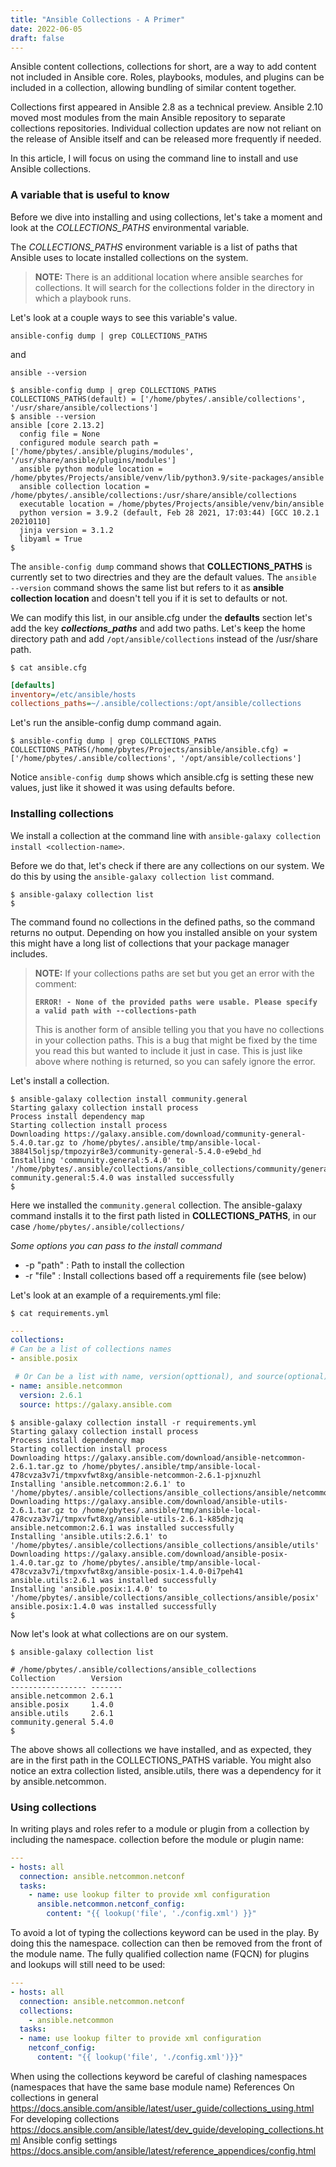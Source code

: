 ```yaml
---
title: "Ansible Collections - A Primer"
date: 2022-06-05
draft: false
---
```


Ansible content collections, collections for short, are a way to add content not included in Ansible core. Roles, playbooks, modules, and plugins can be included in a collection, allowing bundling of similar content together. 

Collections first appeared in Ansible 2.8 as a technical preview. Ansible 2.10 moved most modules from the main Ansible repository to separate collections repositories. Individual collection updates are now not reliant on the release of Ansible itself and can be released more frequently if needed. 

In this article, I will focus on using the command line to install and use Ansible collections.

### A variable that is useful to know

Before we dive into installing and using collections, let's take a moment and look at the _COLLECTIONS_PATHS_ environmental variable.

The _COLLECTIONS_PATHS_ environment variable is a list of paths that Ansible uses to locate installed collections on the system.

> **NOTE:** There is an additional location where ansible searches for collections. It will search for the collections folder in the directory in which a playbook runs.

Let's look at a couple ways to see this variable's value.

`ansible-config dump | grep COLLECTIONS_PATHS`

and

`ansible --version`

```bashsession {linenos=false,hl_lines=[2, 8]}
$ ansible-config dump | grep COLLECTIONS_PATHS
COLLECTIONS_PATHS(default) = ['/home/pbytes/.ansible/collections', '/usr/share/ansible/collections']
$ ansible --version
ansible [core 2.13.2]
  config file = None
  configured module search path = ['/home/pbytes/.ansible/plugins/modules', '/usr/share/ansible/plugins/modules']
  ansible python module location = /home/pbytes/Projects/ansible/venv/lib/python3.9/site-packages/ansible
  ansible collection location = /home/pbytes/.ansible/collections:/usr/share/ansible/collections
  executable location = /home/pbytes/Projects/ansible/venv/bin/ansible
  python version = 3.9.2 (default, Feb 28 2021, 17:03:44) [GCC 10.2.1 20210110]
  jinja version = 3.1.2
  libyaml = True
$
```

The `ansible-config dump` command shows that **COLLECTIONS_PATHS** is currently set to two directries and they are the default values. 
The `ansible --version` command shows the same list but refers to it as **ansible collection location** and doesn't tell you if it is set to defaults or not.

We can modify this list, in our ansible.cfg under the **defaults** section let's add the key **_collections_paths_** and add two paths. 
Let's keep the home directory path and add `/opt/ansible/collections` instead of the /usr/share path.

```bashsession
$ cat ansible.cfg
```
```ini
[defaults]
inventory=/etc/ansible/hosts
collections_paths=~/.ansible/collections:/opt/ansible/collections
```

Let's run the ansible-config dump command again.

```bashsession {linenos=false,hl_lines=[4]}
$ ansible-config dump | grep COLLECTIONS_PATHS
COLLECTIONS_PATHS(/home/pbytes/Projects/ansible/ansible.cfg) = ['/home/pbytes/.ansible/collections', '/opt/ansible/collections']
```

Notice `ansible-config dump` shows which ansible.cfg is setting these new values, just like it showed it was using defaults before.

### Installing collections
We install a collection at the command line with `ansible-galaxy collection install <collection-name>`.

Before we do that, let's check if there are any collections on our system. We do this by using the `ansible-galaxy collection list` command.

```bashsession
$ ansible-galaxy collection list
$
```

The command found no collections in the defined paths, so the command returns no output. 
Depending on how you installed ansible on your system this might have a long list of collections that your package manager includes. 

>**NOTE:** If your collections paths are set but you get an error with the comment: 
>
>**`ERROR! - None of the provided paths were usable. Please specify a valid path with --collections-path`**
>
>This is another form of ansible telling you that you have no collections in your collection paths. 
>This is a bug that might be fixed by the time you read this but wanted to include it just in case.
>This is just like above where nothing is returned, so you can safely ignore the error.

Let's install a collection.

```bashsession
$ ansible-galaxy collection install community.general
Starting galaxy collection install process
Process install dependency map
Starting collection install process
Downloading https://galaxy.ansible.com/download/community-general-5.4.0.tar.gz to /home/pbytes/.ansible/tmp/ansible-local-3884l5oljsp/tmpozyir8e3/community-general-5.4.0-e9ebd_hd
Installing 'community.general:5.4.0' to '/home/pbytes/.ansible/collections/ansible_collections/community/general'
community.general:5.4.0 was installed successfully
$
```

Here we installed the `community.general` collection. 
The ansible-galaxy command installs it to the first path listed in **COLLECTIONS_PATHS**, in our case `/home/pbytes/.ansible/collections/`

*Some options you can pass to the install command*  

- -p "path" : Path to install the collection
- -r "file" : Install collections based off a requirements file (see below) 


Let's look at an example of a requirements.yml file:

```bashsession
$ cat requirements.yml 
```

```yaml
---
collections: 
# Can be a list of collections names
- ansible.posix

 # Or Can be a list with name, version(opttional), and source(optional)
- name: ansible.netcommon
  version: 2.6.1
  source: https://galaxy.ansible.com
```

```bashsession
$ ansible-galaxy collection install -r requirements.yml
Starting galaxy collection install process
Process install dependency map
Starting collection install process
Downloading https://galaxy.ansible.com/download/ansible-netcommon-2.6.1.tar.gz to /home/pbytes/.ansible/tmp/ansible-local-478cvza3v7i/tmpxvfwt8xg/ansible-netcommon-2.6.1-pjxnuzhl
Installing 'ansible.netcommon:2.6.1' to '/home/pbytes/.ansible/collections/ansible_collections/ansible/netcommon'
Downloading https://galaxy.ansible.com/download/ansible-utils-2.6.1.tar.gz to /home/pbytes/.ansible/tmp/ansible-local-478cvza3v7i/tmpxvfwt8xg/ansible-utils-2.6.1-k85dhzjq
ansible.netcommon:2.6.1 was installed successfully
Installing 'ansible.utils:2.6.1' to '/home/pbytes/.ansible/collections/ansible_collections/ansible/utils'
Downloading https://galaxy.ansible.com/download/ansible-posix-1.4.0.tar.gz to /home/pbytes/.ansible/tmp/ansible-local-478cvza3v7i/tmpxvfwt8xg/ansible-posix-1.4.0-0i7peh41
ansible.utils:2.6.1 was installed successfully
Installing 'ansible.posix:1.4.0' to '/home/pbytes/.ansible/collections/ansible_collections/ansible/posix'
ansible.posix:1.4.0 was installed successfully
$
```

Now let's look at what collections are on our system.

```
$ ansible-galaxy collection list

# /home/pbytes/.ansible/collections/ansible_collections
Collection        Version
----------------- -------
ansible.netcommon 2.6.1
ansible.posix     1.4.0
ansible.utils     2.6.1
community.general 5.4.0
$
```

The above shows all collections we have installed, and as expected, they are in the first path in the COLLECTIONS_PATHS variable.
You might also notice an extra collection listed, ansible.utils, there was a dependency for it by ansible.netcommon.

### Using collections
In writing plays and roles refer to a module or plugin from a collection by including the namespace.
collection before the module or plugin name:

```yaml
---
- hosts: all
  connection: ansible.netcommon.netconf
  tasks:
    - name: use lookup filter to provide xml configuration
      ansible.netcommon.netconf_config:
        content: "{{ lookup('file', './config.xml') }}"
```

To avoid a lot of typing the collections keyword can be used in the play. By doing this the namespace.
collection can then be removed from the front of the module name. The fully qualified collection
name (FQCN) for plugins and lookups will still need to be used:

```yaml
---
- hosts: all
  connection: ansible.netcommon.netconf
  collections:
    - ansible.netcommon
  tasks:
  - name: use lookup filter to provide xml configuration
    netconf_config:
      content: "{{ lookup('file', './config.xml')}}"
```

When using the collections keyword be careful of clashing namespaces (namespaces that have the
same base module name)
References
On collections in general
https://docs.ansible.com/ansible/latest/user_guide/collections_using.html
For developing collections
https://docs.ansible.com/ansible/latest/dev_guide/developing_collections.html
Ansible config settings
https://docs.ansible.com/ansible/latest/reference_appendices/config.html
